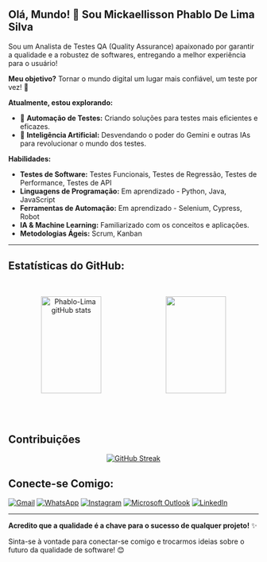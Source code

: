 ## Olá, Mundo! 👋 Sou Mickaellisson Phablo De Lima Silva

Sou um Analista de Testes QA (Quality Assurance) apaixonado por garantir a qualidade e a robustez de softwares, entregando a melhor experiência para o usuário! 

**Meu objetivo?** Tornar o mundo digital um lugar mais confiável, um teste por vez! 💪

**Atualmente, estou explorando:**

* 🤖 **Automação de Testes:** Criando soluções para testes mais eficientes e eficazes.
* 🚀 **Inteligência Artificial:** Desvendando o poder do Gemini e outras IAs para revolucionar o mundo dos testes.

**Habilidades:**

* **Testes de Software:** Testes Funcionais, Testes de Regressão, Testes de Performance, Testes de API
* **Linguagens de Programação:** Em aprendizado - Python, Java, JavaScript
* **Ferramentas de Automação:** Em aprendizado - Selenium, Cypress, Robot
* **IA & Machine Learning:**  Familiarizado com os conceitos e aplicações.
* **Metodologias Ágeis:** Scrum, Kanban

---

## Estatísticas do GitHub:

<br><div align="center">

<img width="49%" height="195px" src="https://github-readme-stats.vercel.app/api?username=Phablo-Lima&show_icons=true&count_private=true&hide_border=true&title_color=007BFF&icon_color=007BFF&text_color=c9d1d9&bg_color=00000000" alt="Phablo-Lima gitHub stats" >
<img width="49%" height="195px" src="https://github-readme-stats.vercel.app/api/top-langs/?username=Phablo-Lima&&show_icons=true&count_private=true&hide_border=true&title_color=007BFF&icon_color=4682B4&text_color=FFFFFF&bg_color=00000000"/>
  
           
<br><br></div>

## Contribuições

<div align="center">
  
  [![GitHub Streak](https://github-readme-streak-stats.herokuapp.com?user=Phablo-Lima&theme=transparent&locale=pt_BR&date_format=n%2Fj%5B%2FY%5D&card_width=900&hide_border=true&fire=ffff00&currStreakNum=FFFFFF&sideNums=FFFFFF)](https://git.io/streak-stats)
  
</div>

## Conecte-se Comigo: 

<div align="left">
  
  [![Gmail](https://img.shields.io/badge/Gmail-D14836?style=for-the-badge&logo=gmail&logoColor=white)](mailto:phablocrosscombat@gmail.com)
  [![WhatsApp](https://img.shields.io/badge/WhatsApp-25D366?style=for-the-badge&logo=whatsapp&logoColor=white)](https://wa.me/+5511964032697)
  [![Instagram](https://img.shields.io/badge/Instagram-E4405F?style=for-the-badge&logo=instagram&logoColor=white)](https://www.instagram.com/phablo_lima/)
  [![Microsoft Outlook](https://img.shields.io/badge/Microsoft_Outlook-0078D4?style=for-the-badge&logo=microsoft-outlook&logoColor=white)](mailto:phabloelison29@outlook.com) 
  [![LinkedIn](https://img.shields.io/badge/LinkedIn-0077B5?style=for-the-badge&logo=linkedin&logoColor=white)](https://www.linkedin.com/in/mickaellisson-phablo-b75a1615b/)
  
</div>

---

**Acredito que a qualidade é a chave para o sucesso de qualquer projeto!** ✨ 

Sinta-se à vontade para conectar-se comigo e trocarmos ideias sobre o futuro da qualidade de software! 😊
